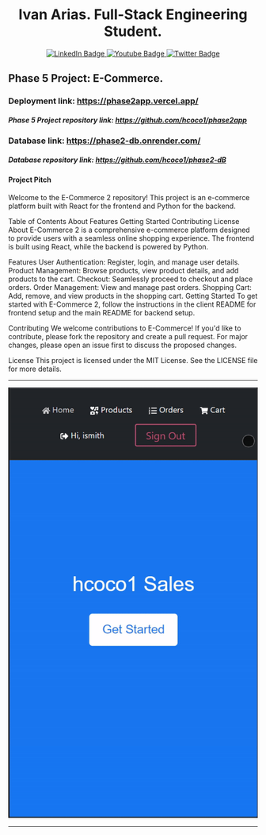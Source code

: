 <div align="center"><h1>Ivan Arias. Full-Stack Engineering Student.</h1></div>

<div id="badges" align="center">
  <a href="https://www.linkedin.com/in/arias-ivan-hcoco1/">
    <img src="https://img.shields.io/badge/LinkedIn-blue?style=for-the-badge&logo=linkedin&logoColor=white" alt="LinkedIn Badge"/>
  </a>
  <a href="https://www.youtube.com/channel/UCban0ilP3jBC9rdmL-fPy_Q">
    <img src="https://img.shields.io/badge/YouTube-red?style=for-the-badge&logo=youtube&logoColor=white" alt="Youtube Badge"/>
  </a>
  <a href="https://twitter.com/hcoco1">
    <img src="https://img.shields.io/badge/Twitter-blue?style=for-the-badge&logo=twitter&logoColor=white" alt="Twitter Badge"/>
  </a>
</div>  


## Phase 5 Project: E-Commerce.
### Deployment link: https://phase2app.vercel.app/
##### Phase 5 Project repository link: https://github.com/hcoco1/phase2app
### Database link:  https://phase2-db.onrender.com/
##### Database repository link: https://github.com/hcoco1/phase2-dB

#### Project Pitch



Welcome to the E-Commerce 2 repository! This project is an e-commerce platform built with React for the frontend and Python for the backend.

Table of Contents
About
Features
Getting Started
Contributing
License
About
E-Commerce 2 is a comprehensive e-commerce platform designed to provide users with a seamless online shopping experience. The frontend is built using React, while the backend is powered by Python.

Features
User Authentication: Register, login, and manage user details.
Product Management: Browse products, view product details, and add products to the cart.
Checkout: Seamlessly proceed to checkout and place orders.
Order Management: View and manage past orders.
Shopping Cart: Add, remove, and view products in the shopping cart.
Getting Started
To get started with E-Commerce 2, follow the instructions in the client README for frontend setup and the main README for backend setup.

Contributing
We welcome contributions to E-Commerce! If you'd like to contribute, please fork the repository and create a pull request. For major changes, please open an issue first to discuss the proposed changes.

License
This project is licensed under the MIT License. See the LICENSE file for more details.



<div align="center">

---

![how this app works](https://github.com/hcoco1/e-commerce-2/blob/main/e-commerce.gif?raw=true) 
 
---


</div>